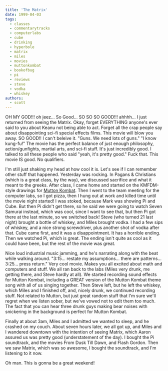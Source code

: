 ```yaml
---
title: 'The Matrix'
date: 1999-04-03
tags:
  - classes
  - commentarytracks
  - computerlabs
  - cube
  - drinking
  - hyperbole
  - matrix
  - miles
  - movies
  - muttonkombat
  - bookofbug
  - pi
  - reviews
  - steve
  - vodka
  - whiskey
authors:
  - scott
---
```


OH MY GOD!!! oh jeez... So Good... SO SO SO GOOD!!! ahhhh... I just returned from seeing the Matrix. Okay, forget EVERYTHING anyone's ever said to you about Keanu not being able to act. Forget all the crap people say about disappointing sci-fi special effects films. This movie will blow you away. SO GOOD!! I can't beleive it. "Guns. We need lots of guns." "I know kung-fu!" The movie has the perfect balance of just enough philosophy, action/gunfights, martial arts, and sci-fi stuff. It's just incredibly good. I talked to all these people who said "yeah, it's pretty good." Fuck that. This movie IS good. No qualifiers.

I'm still just shaking my head at how cool it is. Let's see if I can remember other stuff that happened. Yesterday was rocking. In Pagans & Christians (which is a great class, by the way), we discussed sacrifice and what it meant to the greeks. After class, I came home and started on the KMFDM-style drawings for [Mutton Kombat](http://spaceninja.com/downloads/mk/). Then I went to the team meeting for the computer labs, so I got pizza, then I hung out at work and killed time until the movie night started! I was stoked, because Mark was showing Pi and Cube. But then Pi didn't get there, so he said we were going to watch Seven Samurai instead, which was cool, since I want to see that, but then Pi got there at the last minute, so we switched back! Steve (who turned 21 last night) brought a bottle of whiskey, and Miles brought vodka. I had a few sips of whiskey, and a nice strong screwdriver, plus another shot of vodka after that. Cube came first, and it was a disappointment. It has a horrible ending. Then we watched Pi, which is great. The ending isn't quite as cool as it could have been, but the rest of the movie was great.

Nice loud industrial music jamming, and he's narrating along with the beat while walking around. "3:15... restate my assumptions... there are patterns... 3:25... press return." Very cool movie. Makes you all excited about math and computers and stuff. We all ran back to the labs (Miles very drunk, me getting there, and Steve hardly at all). We started recording sound effects for Mutton Kombat, including a GREAT version of the Mutton Kombat theme song with all of us singing together. Then Steve left, but he left the whiskey, which Miles and I finished off, and, nicely drunk, we continued recording stuff. Not related to Mutton, but just great random stuff that I'm sure we'll regret when we listen sober, but we've vowed not to edit them too much. The fact that you can hear three drunk guys making bear noises with snickering in the background is perfect for Mutton Kombat.

Finally at about 3am, Miles and I admitted we wanted to sleep, and he crashed on my couch. About seven hours later, we all got up, and Miles and I wandered downtown with the intention of seeing Matrix, which Aaron assured us was pretty good (understatement of the day). I bought the Pi soundtrack, and the movies From Dusk Till Dawn, and Flash Gordon. Then we saw Matrix, which was so awesome, I bought the soundtrack, and I'm listening to it now.

Oh man. This is gonna be a great weekend!
